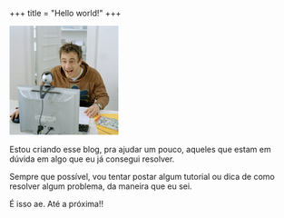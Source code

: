 +++
title = "Hello world!"
+++

<img title="cara-feliz" alt="" src="./cara-feliz.jpg?w=300" width="192" height="192" />

<p>Estou criando esse blog, pra ajudar um pouco, aqueles que estam em dúvida em algo que eu já consegui resolver.</p>
<p>Sempre que possí­vel, vou tentar postar algum tutorial ou dica de como resolver algum problema, da maneira que eu sei.</p>
<p>É isso ae. Até a próxima!!</p>
